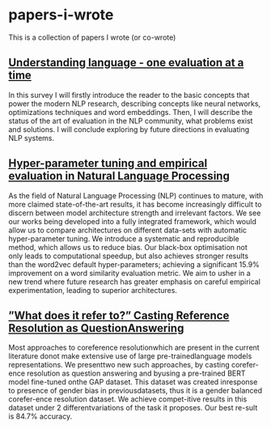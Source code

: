 # papers-i-wrote
This is a collection of papers I wrote (or co-wrote)

## [Understanding language - one evaluation at a time](https://github.com/Maaarcocr/papers-i-wrote/blob/master/understanding-language-one.pdf)
In this survey I will firstly introduce the reader to the basic concepts that power the modern NLP research, describing concepts like neural networks, optimizations techniques and word embeddings. Then, I will describe the status of the art of evaluation in the NLP community, what problems exist and solutions. I will conclude exploring by future directions in evaluating NLP systems. 

## [Hyper-parameter tuning and empirical evaluation in Natural Language Processing](https://github.com/Maaarcocr/papers-i-wrote/blob/master/hyper-parameter-tuning-and-evaluation.pdf)

As the field of Natural Language Processing (NLP) continues to mature, with more claimed state-of-the-art results, it has become increasingly difficult to discern between model architecture strength and irrelevant factors. We see our works being developed into a fully integrated framework, which would allow us to compare architectures on different data-sets with automatic hyper-parameter tuning. We introduce a systematic and reproducible method, which allows us to reduce bias. Our black-box optimisation not only leads to computational speedup, but also achieves stronger results than the word2vec default hyper-parameters; achieving a significant 15.9% improvement on a word similarity evaluation metric. We aim to usher in a new trend where future research has greater emphasis on careful empirical experimentation, leading to superior architectures.

## [”What does it refer to?” Casting Reference Resolution as QuestionAnswering](https://github.com/Maaarcocr/papers-i-wrote/blob/master/what-does-it-refer-to.pdf)

Most   approaches   to   coreference  resolutionwhich are present in the current literature donot  make  extensive  use  of  large  pre-trainedlanguage models representations.  We presenttwo new such approaches, by casting corefer-ence resolution as question answering and byusing a pre-trained BERT model fine-tuned onthe GAP dataset.  This dataset was created inresponse to presence of gender bias in previousdatasets, thus it is a gender balanced corefer-ence resolution dataset.  We achieve compet-itive  results  in  this  dataset  under  2  differentvariations of the task it proposes. Our best re-sult is 84.7% accuracy.
